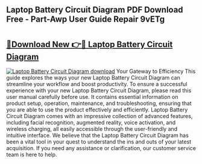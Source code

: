 ## Laptop Battery Circuit Diagram PDF Download Free - Part-Awp User Guide Repair 9vETg

# <h2><a href="http://dfq6xvk.blite.top/?on=Laptop+Battery+Circuit+Diagram">🔗Download New 👉🔴 Laptop Battery Circuit Diagram</a></h2>

[![Laptop Battery Circuit Diagram download](https://i.imgur.com/lujVjoI.png)](http://dfq6xvk.blite.top/?on=Laptop+Battery+Circuit+Diagram)
Your Gateway to Efficiency This guide explores the ways your new Laptop Battery Circuit Diagram can streamline your workflow and boost productivity. To ensure a successful experience with your new Laptop Battery Circuit Diagram, please read this user manual carefully before use. It contains essential information on product setup, operation, maintenance, and troubleshooting, ensuring that you are able to use the product effectively and efficiently. Laptop Battery Circuit Diagram comes with an impressive collection of advanced features, including facial recognition, augmented reality, voice activation, and wireless charging, all easily accessible through the user-friendly and intuitive interface. We believe that the Laptop Battery Circuit Diagram has been a vital tool in your quest to understand the ins and outs of your latest acquisition. If you need any assistance or clarification, our customer service team is here to help.
